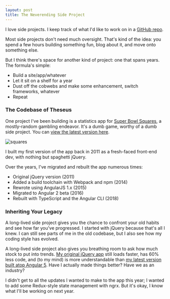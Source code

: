```yaml
---
layout: post
title: The Neverending Side Project
---
```


I love side projects. I keep track of what I'd like to work on in a [GitHub repo](https://github.com/mattdsteele/side-projects/issues/).

Most side projects don't need much oversight. That's kind of the idea: you spend a few hours building something fun, blog about it, and move onto something else.

But I think there's space for another kind of project: one that spans years. The formula's simple:

- Build a site/app/whatever
- Let it sit on a shelf for a year
- Dust off the cobwebs and make some enhancement, switch frameworks, whatever
- Repeat

### The Codebase of Theseus

One project I've been building is a statistics app for [Super Bowl Squares](https://www.superbowlsquares.org/how-to-play), a mostly-random gambling endeavor. It's a dumb game, worthy of a dumb side project. You can [view the latest version here](https://projects.steele.blue/squares/ng5/).

![squares](https://images.performgroup.com/di/library/sporting_news/8/e4/super-bowl-squares-012815-ftrjpg_192r85vn9rmv61fzavaolc2i8s.jpg?t=846249227&w=960&quality=70)

I built my first version of the app back in 2011 as a fresh-faced front-end dev, with nothing but spaghetti jQuery.

Over the years, I've migrated and rebuilt the app numerous times:

- Original jQuery version (2011)
- Added a build toolchain with Webpack and npm (2014)
- Rewrote using AngularJS 1.x (2015)
- Migrated to Angular 2 beta (2016)
- Rebuilt with TypeScript and the Angular CLI (2018)

### Inheriting Your Legacy

A long-lived side project gives you the chance to confront your old habits and see how far you've progressed. I started with jQuery because that's all I knew. I can still see parts of me in the old codebase, but I also see how my coding style has evolved.

A long-lived side project also gives you breathing room to ask how much stock to put into trends. [My original jQuery app][jq] still loads faster, has 60% less code, and (to my mind) is more understandable than [my latest version built atop Angular 5][ng5]. Have I actually made things better? Have we as an industry?

I didn't get to all the updates I wanted to make to the app this year; I wanted to add some Redux-style state management with ngrx. But it's okay, I know what I'll be working on next year.

[jq]: https://github.com/mattdsteele/football-squares/blob/jquery/js/squares.js
[ng5]: https://github.com/mattdsteele/football-squares/tree/master/src
